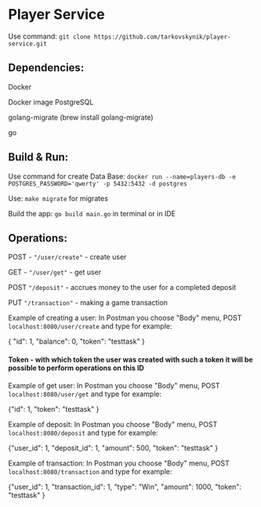 
# Player Service

Use command: `git clone https://github.com/tarkovskynik/player-service.git`

## Dependencies:
Docker

Docker image PostgreSQL

golang-migrate (brew install golang-migrate)

go

## Build & Run:
Use command for create Data Base: `docker run --name=players-db -e POSTGRES_PASSWORD='qwerty' -p 5432:5432 -d postgres`

Use: `make migrate` for migrates

Build the app: `go build main.go` in terminal or in IDE 


## Operations:

POST - `"/user/create"` - create user

GET - `"/user/get"` - get user

POST `"/deposit"` - accrues money to the user for a completed deposit

PUT `"/transaction"` - making a game transaction

Example of creating a user:
In Postman you choose "Body" menu, POST `localhost:8080/user/create` and type for example:

{
"id": 1,
"balance": 0,
"token": "testtask"
}

#### Token - with which token the user was created with such a token it will be possible to perform operations on this ID

Example of get user:
In Postman you choose "Body" menu, POST `localhost:8080/user/get` and type for example:

{"id": 1,
"token": "testtask"
}

Example of deposit:
In Postman you choose "Body" menu, POST `localhost:8080/deposit` and type for example:

{"user_id": 1,
"deposit_id": 1,
"amount": 500,
"token": "testtask"
}

Example of transaction:
In Postman you choose "Body" menu, POST `localhost:8080/transaction` and type for example:

{"user_id": 1,
"transaction_id": 1,
"type": "Win",
"amount": 1000,
"token": "testtask"
}
